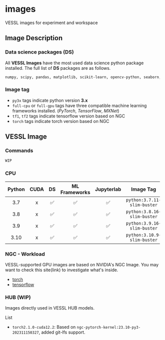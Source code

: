 # images

VESSL images for experiment and workspace

## Image Description

### Data science packages (DS)

All **VESSL Images** have the most used data science python package installed. The full list of **DS** packages are as follows.

```bash
numpy, scipy, pandas, matplotlib, scikit-learn, opencv-python, seaborn, tqdm
```

### Image tag

- `py3x` tags indicate python version **3.x**
- `full-cpu` or `full-gpu` tags have three compatible machine learning frameworks installed. (_PyTorch_, _TensorFlow_, _MXNet_)
- `tf1`, `tf2` tags indicate tensorflow version based on NGC
- `torch` tags indicate torch version based on NGC

## VESSL Image

### Commands

```bash
WIP
```

### CPU

| Python | CUDA | DS  | ML Frameworks | Jupyterlab |          Image Tag          |
| :----: | :--: | :-: | :-----------: | :--------: | :-------------------------: |
|  3.7   |  x   | ✅  |      ✅       |     ✅     | `python:3.7.11-slim-buster` |
|  3.8   |  x   | ✅  |      ✅       |     ✅     | `python:3.8.16-slim-buster` |
|  3.9   |  x   | ✅  |      ✅       |     ✅     | `python:3.9.16-slim-buster` |
|  3.10  |  x   | ✅  |      ✅       |     ✅     | `python:3.10.9-slim-buster` |

### NGC - Workload

VESSL-supported GPU images are based on NVIDIA's NGC Image. You may want to check this site(link) to investigate what's inside.

- [torch](https://docs.nvidia.com/deeplearning/frameworks/pytorch-release-notes/index.html)
- [tensorflow](https://docs.nvidia.com/deeplearning/frameworks/tensorflow-release-notes/index.html)

### HUB (WIP)

Images directly used in VESSL HUB models.

List

- `torch2.1.0-cuda12.2`: Based on `ngc-pytorch-kernel:23.10-py3-202311150327`, added git-lfs support.
